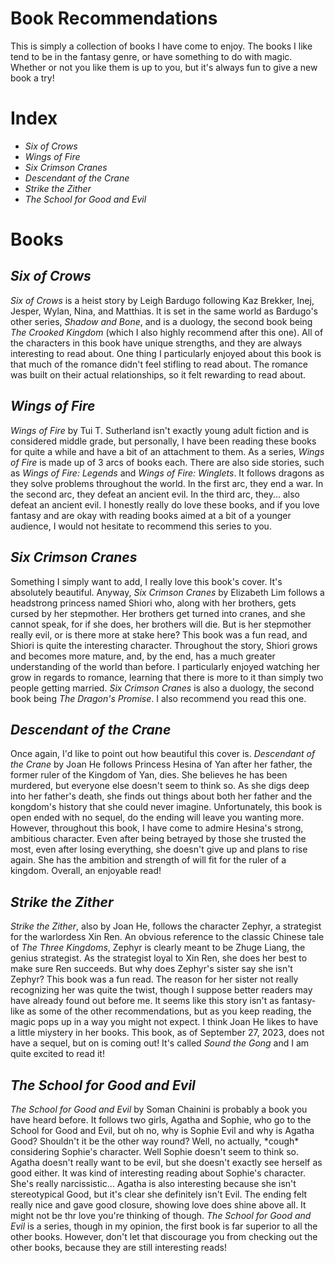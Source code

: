 <html>
  <head>
   
  </head>
  <body>
    <h1>Book Recommendations</h1>
      <p>This is simply a collection of books I have come to enjoy. The books I like tend to be in the fantasy genre, or have something to do with magic. Whether or not you like them is up to you, but it's always fun to give a new book a try!</p>
    <h1>Index</h1>
      <ul>
        <li><em>Six of Crows</em></li>
        <li><em>Wings of Fire</em></li>
        <li><em>Six Crimson Cranes</em></li>
        <li><em>Descendant of the Crane</em></li>
        <li><em>Strike the Zither</em></li>
        <li><em>The School for Good and Evil</em></li>
      </ul>
    <h1>Books</h1>
    <h2><em>Six of Crows</em></h2>
    <p><em>Six of Crows</em> is a heist story by Leigh Bardugo following Kaz Brekker, Inej, Jesper, Wylan, Nina, and Matthias. It is set in the same world as Bardugo's other series, <em>Shadow and Bone</em>, and is a duology, the second book being <em>The Crooked Kingdom</em> (which I also highly recommend after this one). All of the characters in this book have unique strengths, and they are always interesting to read about. One thing I particularly enjoyed about this book is that much of the romance didn't feel stifling to read about. The romance was built on their actual relationships, so it felt rewarding to read about.</p>
    <h2><em>Wings of Fire</em></h2>
    <p><em>Wings of Fire</em> by Tui T. Sutherland isn't exactly young adult fiction and is considered middle grade, but personally, I have been reading these books for quite a while and have a bit of an attachment to them. As a series, <em>Wings of Fire</em> is made up of 3 arcs of books each. There are also side stories, such as <em>Wings of Fire: Legends</em> and <em>Wings of Fire: Winglets</em>. It follows dragons as they solve problems throughout the world. In the first arc, they end a war. In the second arc, they defeat an ancient evil. In the third arc, they... also defeat an ancient evil. I honestly really do love these books, and if you love fantasy and are okay with reading books aimed at a bit of a younger audience, I would not hesitate to recommend this series to you.</p>
    <h2><em>Six Crimson Cranes</em></h2>
    <p>Something I simply want to add, I really love this book's cover. It's absolutely beautiful. Anyway, <em>Six Crimson Cranes</em> by Elizabeth Lim follows a headstrong princess named Shiori who, along with her brothers, gets cursed by her stepmother. Her brothers get turned into cranes, and she cannot speak, for if she does, her brothers will die. But is her stepmother really evil, or is there more at stake here? This book was a fun read, and Shiori is quite the interesting character. Throughout the story, Shiori grows and becomes more mature, and, by the end, has a much greater understanding of the world than before. I particularly enjoyed watching her grow in regards to romance, learning that there is more to it than simply two people getting married. <em>Six Crimson Cranes</em> is also a duology, the second book being <em>The Dragon's Promise</em>. I also recommend you read this one.</p>
    <h2><em>Descendant of the Crane</em></h2>
    <p>Once again, I'd like to point out how beautiful this cover is. <em>Descendant of the Crane</em> by Joan He follows Princess Hesina of Yan after her father, the former ruler of the Kingdom of Yan, dies. She believes he has been murdered, but everyone else doesn't seem to think so. As she digs deep into her father's death, she finds out things about both her father and the kongdom's history that she could never imagine. Unfortunately, this book is open ended with no sequel, do the ending will leave you wanting more. However, throughout this book, I have come to admire Hesina's strong, ambitious character. Even after being betrayed by those she trusted the most, even after losing everything, she doesn't give up and plans to rise again. She has the ambition and strength of will fit for the ruler of a kingdom. Overall, an enjoyable read!</p>
    <h2><em>Strike the Zither</em></h2>
    <p><em>Strike the Zither</em>, also by Joan He, follows the character Zephyr, a strategist for the warlordess Xin Ren. An obvious reference to the classic Chinese tale of <em>The Three Kingdoms</em>, Zephyr is clearly meant to be Zhuge Liang, the genius strategist. As the strategist loyal to Xin Ren, she does her best to make sure Ren succeeds. But why does Zephyr's sister say she isn't Zephyr? This book was a fun read. The reason for her sister not really recognizing her was quite the twist, though I suppose better readers may have already found out before me. It seems like this story isn't as fantasy-like as some of the other recommendations, but as you keep reading, the magic pops up in a way you might not expect. I think Joan He likes to have a little miystery in her books. This book, as of September 27, 2023, does not have a sequel, but on is coming out! It's called <em>Sound the Gong</em> and I am quite excited to read it!</p>
    <h2><em>The School for Good and Evil</em></h2>
    <p><em>The School for Good and Evil</em> by Soman Chainini is probably a book you have heard before. It follows two girls, Agatha and Sophie, who go to the School for Good and Evil, but oh no, why is Sophie Evil and why is Agatha Good? Shouldn't it be the other way round? Well, no actually, *cough* considering Sophie's character. Well Sophie doesn't seem to think so. Agatha doesn't really want to be evil, but she doesn't exactly see herself as good either. It was kind of interesting reading about Sophie's character. She's really narcissistic... Agatha is also interesting because she isn't stereotypical Good, but it's clear she definitely isn't Evil. The ending felt really nice and gave good closure, showing love does shine above all. It might not be thr love you're thinking of though. <em>The School for Good and Evil</em> is a series, though in my opinion, the first book is far superior to all the other books. However, don't let that discourage you from checking out the other books, because they are still interesting reads!</p>
  </body>
</html>
